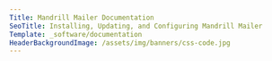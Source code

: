```yaml
---
Title: Mandrill Mailer Documentation
SeoTitle: Installing, Updating, and Configuring Mandrill Mailer
Template: _software/documentation
HeaderBackgroundImage: /assets/img/banners/css-code.jpg
---
```

